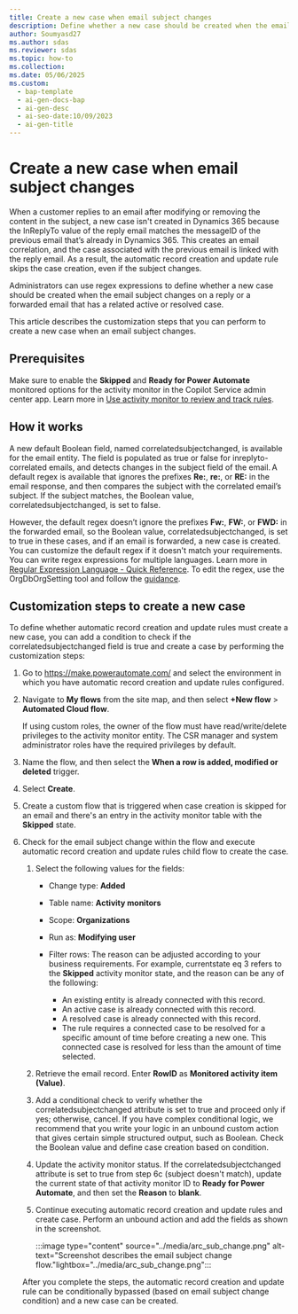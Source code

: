 ```yaml
---
title: Create a new case when email subject changes
description: Define whether a new case should be created when the email subject changes on a reply or a forwarded email with regex expressions.
author: Soumyasd27
ms.author: sdas
ms.reviewer: sdas
ms.topic: how-to
ms.collection:
ms.date: 05/06/2025
ms.custom:
  - bap-template
  - ai-gen-docs-bap
  - ai-gen-desc
  - ai-seo-date:10/09/2023
  - ai-gen-title
---
```


# Create a new case when email subject changes

When a customer replies to an email after modifying or removing the content in the subject, a new case isn't created in Dynamics 365 because the InReplyTo value of the reply email matches the messageID of the previous email that’s already in Dynamics 365. This creates an email correlation, and the case associated with the previous email is linked with the reply email. As a result, the automatic record creation and update rule skips the case creation, even if the subject changes.

Administrators can use regex expressions to define whether a new case should be created when the email subject changes on a reply or a forwarded email that has a related active or resolved case.

This article describes the customization steps that you can perform to create a new case when an email subject changes.

## Prerequisites

Make sure to enable the **Skipped** and **Ready for Power Automate** monitored options for the activity monitor in the Copilot Service admin center app. Learn more in [Use activity monitor to review and track rules](manage-activity-arc.md).

## How it works

A new default Boolean field, named correlatedsubjectchanged, is available for the email entity. The field is populated as true or false for inreplyto-correlated emails, and detects changes in the subject field of the email. A default regex is available that ignores the prefixes **Re:**, **re:**, or **RE:** in the email response, and then compares the subject with the correlated email’s subject. If the subject matches, the Boolean value, correlatedsubjectchanged, is set to false. 

However, the default regex doesn’t ignore the prefixes **Fw:**, **FW:**, or **FWD:** in the forwarded email, so the Boolean value, correlatedsubjectchanged, is set to true in these cases, and if an email is forwarded, a new case is created. You can customize the default regex if it doesn't match your requirements. You can write regex expressions for multiple languages. Learn more in [Regular Expression Language - Quick Reference](/dotnet/standard/base-types/regular-expression-language-quick-reference). To edit the regex, use the OrgDbOrgSetting tool and follow the [guidance](https://github.com/seanmcne/OrgDbOrgSettings).

## Customization steps to create a new case

To define whether automatic record creation and update rules must create a new case, you can add a condition to check if the correlatedsubjectchanged field is true and create a case by performing the customization steps:

1. Go to https://make.powerautomate.com/ and select the environment in which you have automatic record creation and update rules configured.

1. Navigate to **My flows** from the site map, and then select **+New flow** > **Automated Cloud flow**.

    If using custom roles, the owner of the flow must have read/write/delete privileges to the activity monitor entity. The CSR manager and system administrator roles have the required privileges by default.

1. Name the flow, and then select the **When a row is added, modified or deleted** trigger.

1. Select **Create**.

1. Create a custom flow that is triggered when case creation is skipped for an email and there's an entry in the activity monitor table with the **Skipped** state.

1. Check for the email subject change within the flow and execute automatic record creation and update rules child flow to create the case.
    
    1. Select the following values for the fields:
        
        - Change type: **Added**
        - Table name: **Activity monitors**
        - Scope: **Organizations**
        - Run as: **Modifying user**
        - Filter rows: The reason can be adjusted according to your business requirements. For example, currentstate eq 3 refers to the **Skipped** activity monitor state, and the reason can be any of the following:
            
            - An existing entity is already connected with this record.
            - An active case is already connected with this record.
            - A resolved case is already connected with this record.
            - The rule requires a connected case to be resolved for a specific amount of time before creating a new one. This connected case is resolved for less than the amount of time selected.

    1. Retrieve the email record. Enter **RowID** as **Monitored activity item (Value)**.
    
    1. Add a conditional check to verify whether the correlatedsubjectchanged attribute is set to true and proceed only if yes; otherwise, cancel. If you have complex conditional logic, we recommend that you write your logic in an unbound custom action that gives certain simple structured output, such as Boolean. Check the Boolean value and define case creation based on condition.
    
    1. Update the activity monitor status. If the correlatedsubjectchanged attribute is set to true from step 6c (subject doesn't match), update the current state of that activity monitor ID to **Ready for Power Automate**, and then set the **Reason** to **blank**.
    
    1. Continue executing automatic record creation and update rules and create case. Perform an unbound action and add the fields as shown in the screenshot.
    
        :::image type="content" source="../media/arc_sub_change.png" alt-text="Screenshot describes the email subject change flow."lightbox="../media/arc_sub_change.png":::
        
    After you complete the steps, the automatic record creation and update rule can be conditionally bypassed (based on email subject change condition) and a new case can be created.
